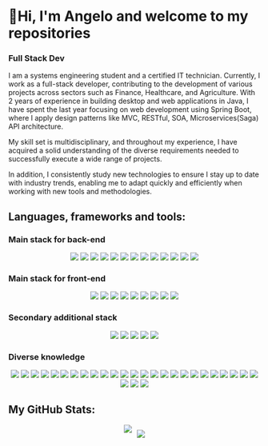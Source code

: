# 👋Hi, I'm Angelo and welcome to my repositories
### Full Stack Dev

I am a systems engineering student and a certified IT technician. Currently, I work as a full-stack developer, contributing to the development of various projects across sectors such as Finance, Healthcare, and Agriculture. With 2 years of experience in building desktop and web applications in Java, I have spent the last year focusing on web development using Spring Boot, where I apply design patterns like MVC, RESTful, SOA, Microservices(Saga) API architecture.

My skill set is multidisciplinary, and throughout my experience, I have acquired a solid understanding of the diverse requirements needed to successfully execute a wide range of projects.

In addition, I consistently study new technologies to ensure I stay up to date with industry trends, enabling me to adapt quickly and efficiently when working with new tools and methodologies.

## Languages, frameworks and tools:

### Main stack for back-end

<p align="center">
    <img src="https://skillicons.dev/icons?i=java" />
    <img src="https://skillicons.dev/icons?i=spring" />
    <img src="https://skillicons.dev/icons?i=postgres" />
    <img src="https://skillicons.dev/icons?i=nodejs" />
    <img src="https://skillicons.dev/icons?i=express" />
    <img src="https://skillicons.dev/icons?i=mysql" />
    <img src="https://skillicons.dev/icons?i=mongodb" />
    <img src="https://skillicons.dev/icons?i=aws" />
    <img src="https://skillicons.dev/icons?i=gradle" />
    <img src="https://skillicons.dev/icons?i=hibernate" />
    <img src="https://skillicons.dev/icons?i=docker" />
    <img src="https://skillicons.dev/icons?i=maven" />
    <img src="https://skillicons.dev/icons?i=cloudflare" />
</p>

### Main stack for front-end

<p align="center">
    <img src="https://skillicons.dev/icons?i=html" />
    <img src="https://skillicons.dev/icons?i=css" />
    <img src="https://skillicons.dev/icons?i=js" />
    <img src="https://skillicons.dev/icons?i=typescript" />
    <img src="https://skillicons.dev/icons?i=angular" />
    <img src="https://skillicons.dev/icons?i=tailwind" />
    <img src="https://skillicons.dev/icons?i=bootstrap" />
    <img src="https://skillicons.dev/icons?i=react" />
    <img src="https://skillicons.dev/icons?i=next" />
</p>

### Secondary additional stack

<p align="center">
    <img src="https://skillicons.dev/icons?i=dotnet" />
    <img src="https://skillicons.dev/icons?i=cs" />
    <img src="https://skillicons.dev/icons?i=kotlin" />
    <img src="https://skillicons.dev/icons?i=swift" />
    <img src="https://skillicons.dev/icons?i=androidstudio" />
</p>

### Diverse knowledge

<p align="center">
    <img src="https://skillicons.dev/icons?i=idea" />
    <img src="https://skillicons.dev/icons?i=phpstorm" />
    <img src="https://skillicons.dev/icons?i=webstorm" />
    <img src="https://skillicons.dev/icons?i=atom" />
    <img src="https://skillicons.dev/icons?i=eclipse" />
    <img src="https://skillicons.dev/icons?i=sublime" />
    <img src="https://skillicons.dev/icons?i=postman" />
    <img src="https://skillicons.dev/icons?i=vscode" />
    <img src="https://skillicons.dev/icons?i=visualstudio" />
    <img src="https://skillicons.dev/icons?i=wordpress" />
    <img src="https://skillicons.dev/icons?i=jest" />
    <img src="https://skillicons.dev/icons?i=jquery" />
    <img src="https://skillicons.dev/icons?i=npm" />
    <img src="https://skillicons.dev/icons?i=vite" />
    <img src="https://skillicons.dev/icons?i=netlify" />
    <img src="https://skillicons.dev/icons?i=vercel" />
    <img src="https://skillicons.dev/icons?i=figma" />
    <img src="https://skillicons.dev/icons?i=github" />
    <img src="https://skillicons.dev/icons?i=git" />
    <img src="https://skillicons.dev/icons?i=bash" />
    <img src="https://skillicons.dev/icons?i=githubactions" />
    <img src="https://skillicons.dev/icons?i=sqlite" />
    <img src="https://skillicons.dev/icons?i=obsidian" />
    <img src="https://skillicons.dev/icons?i=py" />
    <img src="https://skillicons.dev/icons?i=selenium" />
    <img src="https://skillicons.dev/icons?i=laravel" />
    <img src="https://skillicons.dev/icons?i=php" />
    <img src="https://skillicons.dev/icons?i=vue" />
</p>


## My GitHub Stats:
<div style="display: flex; justify-content: center; flex-wrap: wrap; items-align: center;">
    <img src="https://github-readme-stats.vercel.app/api?username=AngelGota&include_all_commits=true&count_private=true&show_icons=true&line_height=20&title_color=2B5BBD&icon_color=1124BB&text_color=A1A1A1&bg_color=0,000000,130F40" style="margin-right: 10px;">
    <img src="https://github-readme-stats.vercel.app/api/top-langs/?username=AngelGota&layout=compact&title_color=2B5BBD&icon_color=1124BB&text_color=A1A1A1&bg_color=0,000000,130F40" style="margin-top: 10px;">
</div>


